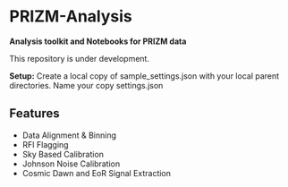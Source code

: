 PRIZM-Analysis
========

**Analysis toolkit and Notebooks for PRIZM data**

This repository is under development.

**Setup:**
Create a local copy of sample_settings.json with your local parent directories. Name your copy settings.json

Features
--------
* Data Alignment & Binning
* RFI Flagging
* Sky Based Calibration
* Johnson Noise Calibration
* Cosmic Dawn and EoR Signal Extraction
